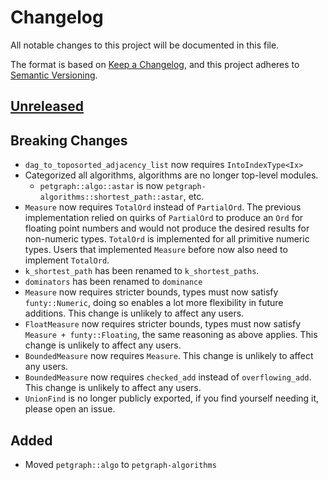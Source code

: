 # Changelog

All notable changes to this project will be documented in this file.

The format is based on [Keep a Changelog](https://keepachangelog.com/en/1.0.0/),
and this project adheres to [Semantic Versioning](https://semver.org/spec/v2.0.0.html).

## [Unreleased]

## Breaking Changes

- `dag_to_toposorted_adjacency_list` now requires `IntoIndexType<Ix>`
- Categorized all algorithms, algorithms are no longer top-level modules.
    - `petgraph::algo::astar` is now `petgraph-algorithms::shortest_path::astar`, etc.
- `Measure` now requires `TotalOrd` instead of `PartialOrd`. The previous implementation relied on quirks
  of `PartialOrd` to produce an `Ord` for floating point numbers and would not produce the desired results for
  non-numeric types. `TotalOrd` is implemented for all primitive numeric types. Users that implemented `Measure` before
  now also need to implement `TotalOrd`.
- `k_shortest_path` has been renamed to `k_shortest_paths`.
- `dominators` has been renamed to `dominance`
- `Measure` now requires stricter bounds, types must now satisfy `funty::Numeric`, doing so enables a lot more
  flexibility in future additions. This change is unlikely to affect any users.
- `FloatMeasure` now requires stricter bounds, types must now satisfy `Measure + funty::Floating`, the same
  reasoning as above applies. This change is unlikely to affect any users.
- `BoundedMeasure` now requires `Measure`. This change is unlikely to affect any users.
- `BoundedMeasure` now requires `checked_add` instead of `overflowing_add`. This change is unlikely to affect any users.
- `UnionFind` is no longer publicly exported, if you find yourself needing it, please open an issue.

## Added

- Moved `petgraph::algo` to `petgraph-algorithms`

[unreleased]: https://github.com/olivierlacan/keep-a-changelog/compare/petgraph@v0.6.3...HEAD
